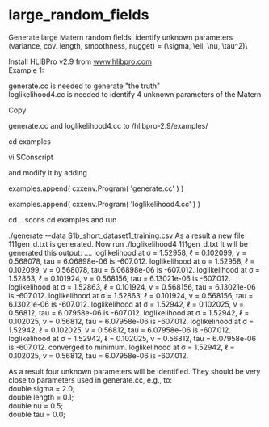 # large_random_fields
Generate large Matern random fields, identify unknown parameters (variance, cov. length, smoothness, nugget) = (\sigma, \ell, \nu, \tau^2)\

Install HLIBPro v2.9 from www.hlibpro.com  
Example 1:  
  
generate.cc is needed to generate "the truth"  
loglikelihood4.cc is needed to identify 4 unknown parameters of the Matern   

Copy  

generate.cc and loglikelihood4.cc to /hlibpro-2.9/examples/  

cd examples  

 vi SConscript  
 
 and modify it by adding 
 
 examples.append( cxxenv.Program( 'generate.cc' ) ) 
 
 examples.append( cxxenv.Program( 'loglikelihood4.cc' ) )  
 
 cd .. 
 scons 
 cd examples 
 and run 

./generate --data S1b_short_dataset1_training.csv 
As a result a new file 111gen_d.txt is generated.
Now run 
 ./loglikelihood4 111gen_d.txt 
 It will be generated this output:
 ....
  loglikelihood at  σ = 1.52958, ℓ = 0.102099, ν = 0.568078, tau = 6.06898e-06   is -607.012. 
  loglikelihood at  σ = 1.52958, ℓ = 0.102099, ν = 0.568078, tau = 6.06898e-06   is -607.012. 
  loglikelihood at  σ = 1.52863, ℓ = 0.101924, ν = 0.568156, tau = 6.13021e-06   is -607.012. 
  loglikelihood at  σ = 1.52863, ℓ = 0.101924, ν = 0.568156, tau = 6.13021e-06   is -607.012. 
  loglikelihood at  σ = 1.52863, ℓ = 0.101924, ν = 0.568156, tau = 6.13021e-06   is -607.012. 
  loglikelihood at  σ = 1.52942, ℓ = 0.102025, ν = 0.56812, tau = 6.07958e-06   is -607.012. 
  loglikelihood at  σ = 1.52942, ℓ = 0.102025, ν = 0.56812, tau = 6.07958e-06   is -607.012. 
  loglikelihood at  σ = 1.52942, ℓ = 0.102025, ν = 0.56812, tau = 6.07958e-06   is -607.012. 
  loglikelihood at  σ = 1.52942, ℓ = 0.102025, ν = 0.56812, tau = 6.07958e-06   is -607.012. 
converged to minimum. 
  loglikelihood at  σ = 1.52942, ℓ = 0.102025, ν = 0.56812, tau = 6.07958e-06   is -607.012. 


As a result four unknown parameters will be identified. They should be very close to parameters used in generate.cc, e.g., to:  
  double  sigma  = 2.0;  
  double  length = 0.1;  
  double  nu     = 0.5;  
  double  tau    = 0.0;  

